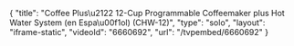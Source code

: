 {
    "title": "Coffee Plus\u2122 12-Cup Programmable Coffeemaker plus Hot Water System (en Espa\u00f1ol) (CHW-12)",
    "type": "solo",
    "layout": "iframe-static",
    "videoId": "6660692",
    "url": "\/tvpembed\/6660692"
}
